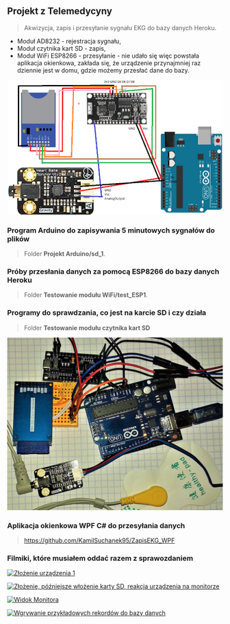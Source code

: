 ## Projekt z Telemedycyny 

>Akwizycja, zapis i przesyłanie sygnału EKG do bazy danych Heroku.
  * Moduł AD8232 - rejestracja sygnału,
  * Moduł czytnika kart SD - zapis,
  * Moduł WiFi ESP8266 - przesyłanie - nie udało się więc powstała aplikacja okienkowa, zakłada się, że urządzenie przynajmniej raz dziennie jest w domu, gdzie możemy przesłać dane do bazy.

![Schemat połaczeń](/schemat.png)

### Program Arduino do zapisywania 5 minutowych sygnałów do plików

>Folder **Projekt Arduino/sd_1**.

### Próby przesłania danych za pomocą ESP8266 do bazy danych Heroku

>Folder **Testowanie modułu WiFi/test_ESP1**.

### Programy do sprawdzania, co jest na karcie SD i czy działa

>Folder **Testowanie modułu czytnika kart SD**

![Prototyp](/prototyp.jpg)

### Aplikacja okienkowa WPF C# do przesyłania danych

>https://github.com/KamilSuchanek95/ZapisEKG_WPF

### Filmiki, które musiałem oddać razem z sprawozdaniem


[![Złożenie urządzenia 1](https://img.youtube.com/vi/SpOnCm-p1CQ/0.jpg)](https://www.youtube.com/watch?v=SpOnCm-p1CQ)

[![Złożenie, późniejsze włożenie karty SD, reakcja urządzenia na monitorze](https://img.youtube.com/vi/GMcE6DthpAg/0.jpg)](https://www.youtube.com/watch?v=GMcE6DthpAg)

[![Widok Monitora](https://img.youtube.com/vi/ndEQ74grKH0/0.jpg)](https://www.youtube.com/watch?v=ndEQ74grKH0)

[![Wgrywanie przykładowych rekordów do bazy danych](https://img.youtube.com/vi/nCj1PFEzOXY/0.jpg)](https://www.youtube.com/watch?v=nCj1PFEzOXY)

